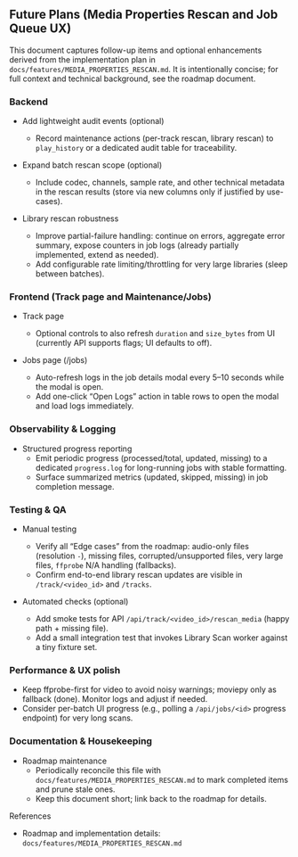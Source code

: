 ## Future Plans (Media Properties Rescan and Job Queue UX)

This document captures follow-up items and optional enhancements derived from the implementation plan in `docs/features/MEDIA_PROPERTIES_RESCAN.md`. It is intentionally concise; for full context and technical background, see the roadmap document.

### Backend
- Add lightweight audit events (optional)
  - Record maintenance actions (per-track rescan, library rescan) to `play_history` or a dedicated audit table for traceability.

- Expand batch rescan scope (optional)
  - Include codec, channels, sample rate, and other technical metadata in the rescan results (store via new columns only if justified by use-cases).

- Library rescan robustness
  - Improve partial-failure handling: continue on errors, aggregate error summary, expose counters in job logs (already partially implemented, extend as needed).
  - Add configurable rate limiting/throttling for very large libraries (sleep between batches).

### Frontend (Track page and Maintenance/Jobs)
- Track page
  - Optional controls to also refresh `duration` and `size_bytes` from UI (currently API supports flags; UI defaults to off).

- Jobs page (/jobs)
  - Auto-refresh logs in the job details modal every 5–10 seconds while the modal is open.
  - Add one-click “Open Logs” action in table rows to open the modal and load logs immediately.

### Observability & Logging
- Structured progress reporting
  - Emit periodic progress (processed/total, updated, missing) to a dedicated `progress.log` for long-running jobs with stable formatting.
  - Surface summarized metrics (updated, skipped, missing) in job completion message.

### Testing & QA
- Manual testing
  - Verify all “Edge cases” from the roadmap: audio-only files (resolution `-`), missing files, corrupted/unsupported files, very large files, `ffprobe` N/A handling (fallbacks).
  - Confirm end-to-end library rescan updates are visible in `/track/<video_id>` and `/tracks`.

- Automated checks (optional)
  - Add smoke tests for API `/api/track/<video_id>/rescan_media` (happy path + missing file).
  - Add a small integration test that invokes Library Scan worker against a tiny fixture set.

### Performance & UX polish
- Keep ffprobe-first for video to avoid noisy warnings; moviepy only as fallback (done). Monitor logs and adjust if needed.
- Consider per-batch UI progress (e.g., polling a `/api/jobs/<id>` progress endpoint) for very long scans.

### Documentation & Housekeeping
- Roadmap maintenance
  - Periodically reconcile this file with `docs/features/MEDIA_PROPERTIES_RESCAN.md` to mark completed items and prune stale ones.
  - Keep this document short; link back to the roadmap for details.

References
- Roadmap and implementation details: `docs/features/MEDIA_PROPERTIES_RESCAN.md`


